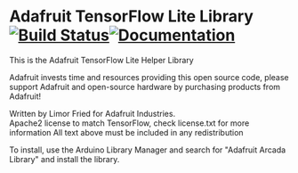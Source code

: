 # Adafruit TensorFlow Lite Library [![Build Status](https://github.com/adafruit/Adafruit_TFLite/workflows/Arduino%20Library%20CI/badge.svg)](https://github.com/adafruit/Adafruit_TFLite/actions)[![Documentation](https://github.com/adafruit/ci-arduino/blob/master/assets/doxygen_badge.svg)](http://adafruit.github.io/Adafruit_TFLite/html/index.html)

This is the Adafruit TensorFlow Lite Helper Library

Adafruit invests time and resources providing this open source code, please support Adafruit and open-source hardware by purchasing products from Adafruit!

Written by Limor Fried for Adafruit Industries.  
Apache2 license to match TensorFlow, check license.txt for more information
All text above must be included in any redistribution

To install, use the Arduino Library Manager and search for "Adafruit Arcada Library" and install the library.
